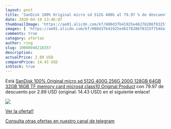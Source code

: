 ```yaml
---
layout: post
title: 'SanDisk 100% Original micro sd 512G 400G al 79.97 % de descuento'
date: 2020-04-19 13:46:07
thumbnailImage: 'https://ae01.alicdn.com/kf/H80d37b41925e46278286f8325f75ddafh/SanDisk-100-Original-micro-sd-512G-400G-256G-200G-128GB-64GB-32GB-16GB-TF-memory-card.jpg_350x350._SL200_.jpg'
images: [ 'https://ae01.alicdn.com/kf/H80d37b41925e46278286f8325f75ddafh/SanDisk-100-Original-micro-sd-512G-400G-256G-200G-128GB-64GB-32GB-16GB-TF-memory-card.jpg_350x350._SL200_.jpg' ]
comments: true
category: ofertas
author: ring
slug: 10000048218357
description:
actualPrice: 2.89 USD
comparePrice: 14.43 USD
inStock: true
---
```


Está [SanDisk 100% Original micro sd 512G 400G 256G 200G 128GB 64GB 32GB 16GB  TF  memory card microsd class10 Original Product](https://www.amazon.com/dp/10000048218357/?tag=redken08-20) con 79.97 de descuento por 2.89 USD (original: 14.43 USD) en el siguiente enlace!

[![](https://ae01.alicdn.com/kf/H80d37b41925e46278286f8325f75ddafh/SanDisk-100-Original-micro-sd-512G-400G-256G-200G-128GB-64GB-32GB-16GB-TF-memory-card.jpg_350x350._SL200_.jpg)](https://www.amazon.com/dp/10000048218357/?tag=redken08-20)

[Ver la oferta!!](https://www.amazon.com/dp/10000048218357/?tag=redken08-20)

[Consulta otras ofertas en nuestro canal de telegram](https://t.me/s/ofertas25)
